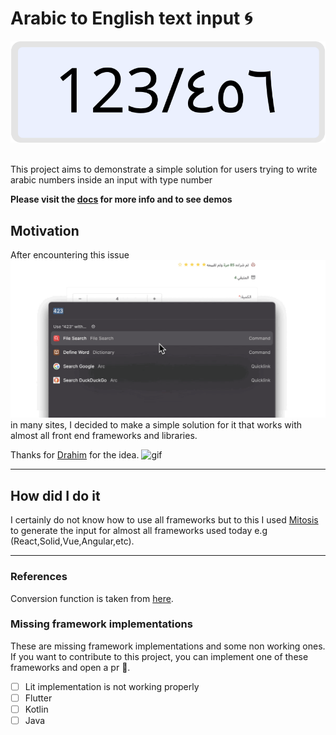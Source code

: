 # Arabic to English text input 🌀
<div align=center>

![Banner](bannar.svg)
</div>
<br>
This project aims to demonstrate a simple solution for users trying to write arabic numbers inside an input with type number


**Please visit the [docs](https://arabic-to-english-input.vercel.app/) for more info and to see demos**
## Motivation
After encountering this issue ![issue](issue.gif) in many sites, I decided to make a simple solution for it that works with almost all front end frameworks and libraries.

Thanks for [Drahim](https://drah.im/login) for the idea.
![gif](drahim.gif)
<hr>

## How did I do it
I certainly do not know how to use all frameworks but to this I used [Mitosis](https://github.com/BuilderIO/mitosis/tree/main) to generate the input for almost all frameworks used today e.g (React,Solid,Vue,Angular,etc). 
<hr>

### References
Conversion function is taken from [here](https://stackoverflow.com/questions/31439604/how-to-convert-persian-and-arabic-digits-of-a-string-to-english-using-javascript).


### Missing framework implementations
These are missing framework implementations and some non working ones.<br>
If you want to contribute to this project, you can implement one of these frameworks and open a pr 🤗.

- [ ] Lit implementation is not working properly
- [ ] Flutter
- [ ] Kotlin
- [ ] Java
